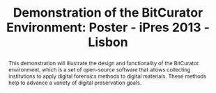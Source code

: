 ---
abstract: This demonstration will illustrate the design and functionality of the BitCurator
  environment, which is a set of open-source software that allows collecting institutions
  to apply digital forensics methods to digital materials. These methods help to advance
  a variety of digital preservation goals.
creators:
- Lee, Christopher A.
date: null
document_url: https://services.phaidra.univie.ac.at/api/object/o:378013/download
grand_parent: iPRES
institutions: []
keywords:
- forensics
- preservation
- dfxml
- metadata
- privacy
- collections
- acquisition
- lisbon
landing_page_url: https://phaidra.univie.ac.at/o:378013
language: eng
layout: publication
license: CC BY-SA 2.0 AT
notes_url: null
parent: iPRES 2013
presentation_url: null
size: 240868
source_name: iPRES
title: 'Demonstration of the BitCurator Environment: Poster - iPres 2013 - Lisbon'
type: poster
year: 2013
---